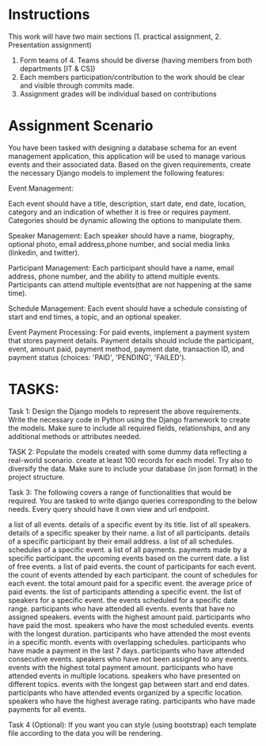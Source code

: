 Instructions
============
This work will have two main sections (1. practical assignment, 2. Presentation assignment)
1. Form teams of 4. Teams should be diverse (having members from both departments [IT & CS])
2. Each members participation/contribution to the work should be clear and visible through commits made.
3. Assignment grades will be individual based on contributions


Assignment Scenario
===================

You have been tasked with designing a database schema for an event management application, this application will be used to manage various events and their associated data. Based on the given requirements, create the necessary Django models to implement the following features:

Event Management:

Each event should have a title, description, start date, end date, location, category and an indication of whether it is free or requires payment. Categories should be dynamic allowing the options to manipulate them.

Speaker Management:
Each speaker should have a name, biography, optional photo, email address,phone number, and social media links (linkedin, and twitter).

Participant Management:
Each participant should have a name, email address, phone number, and the ability to attend multiple events.
Participants can attend multiple events(that are not happening at the same time).

Schedule Management:
Each event should have a schedule consisting of start and end times, a topic, and an optional speaker.

Event Payment Processing:
For paid events, implement a payment system that stores payment details.
Payment details should include the participant, event, amount paid, payment method, payment date, transaction ID, and payment status (choices: 'PAID', 'PENDING', 'FAILED').

TASKS:
=====

Task 1:
Design the Django models to represent the above requirements. Write the necessary code in Python using the Django framework to create the models. Make sure to include all required fields, relationships, and any additional methods or attributes needed.

TASK 2:
Populate the models created with some dummy data reflecting a real-world scenario. create at least 100 records for each model.
Try also to diversify the data. Make sure to include your database (in json format) in the project structure.

Task 3:
The following covers a range of functionalities that would be required. You are tasked to write django queries corresponding to the below needs. Every query should have it own view and url endpoint. 

a list of all events.
details of a specific event by its title.
list of all speakers.
details of a specific speaker by their name.
a list of all participants.
details of a specific participant by their email address.
a list of all schedules.
schedules of a specific event.
a list of all payments.
payments made by a specific participant.
the upcoming events based on the current date.
a list of free events.
a list of paid events.
the count of participants for each event.
the count of events attended by each participant.
the count of schedules for each event.
the total amount paid for a specific event.
the average price of paid events.
the list of participants attending a specific event.
the list of speakers for a specific event.
the events scheduled for a specific date range.
participants who have attended all events.
events that have no assigned speakers.
events with the highest amount paid.
participants who have paid the most.
speakers who have the most scheduled events.
events with the longest duration.
participants who have attended the most events in a specific month.
events with overlapping schedules.
participants who have made a payment in the last 7 days.
participants who have attended consecutive events.
speakers who have not been assigned to any events.
events with the highest total payment amount.
participants who have attended events in multiple locations.
speakers who have presented on different topics.
events with the longest gap between start and end dates.
participants who have attended events organized by a specific location.
speakers who have the highest average rating.
participants who have made payments for all events.

Task 4 (Optional):
If you want you can style (using bootstrap) each template file according to the data you will be rendering.
